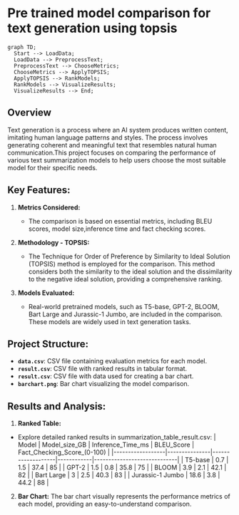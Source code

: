 # Pre trained model comparison for text generation using topsis
```mermaid
graph TD;
  Start --> LoadData;
  LoadData --> PreprocessText;
  PreprocessText --> ChooseMetrics;
  ChooseMetrics --> ApplyTOPSIS;
  ApplyTOPSIS --> RankModels;
  RankModels --> VisualizeResults;
  VisualizeResults --> End;
```

## Overview
Text generation is a process where an AI system produces written content, imitating human language patterns and styles. The process involves generating coherent and meaningful text that resembles natural human communication.This project focuses on comparing the performance of various text summarization models to help users choose the most suitable model for their specific needs.

## Key Features:

1. **Metrics Considered:**
   - The comparison is based on essential metrics, including BLEU scores, model size,inference time and fact checking scores.
     
2. **Methodology - TOPSIS:**
   - The Technique for Order of Preference by Similarity to Ideal Solution (TOPSIS) method is employed for the comparison. This method considers both the similarity to the ideal solution and the dissimilarity to the negative ideal solution, providing a comprehensive ranking.

3. **Models Evaluated:**
   - Real-world pretrained models, such as T5-base, GPT-2, BLOOM, Bart Large and Jurassic-1 Jumbo, are included in the comparison. These models are widely used in text generation tasks.
  
## Project Structure:

- **`data.csv`**: CSV file containing evaluation metrics for each model.
- **`result.csv`**: CSV file with ranked results in tabular format.
- **`result.csv`**: CSV file with data used for creating a bar chart.
- **`barchart.png`**: Bar chart visualizing the model comparison.

## Results and Analysis:
1. **Ranked Table:**
- Explore detailed ranked results in summarization_table_result.csv:
| Model            | Model_size_GB | Inference_Time_ms | BLEU_Score | Fact_Checking_Score_(0-100) |
|------------------|---------------|-------------------|------------|-----------------------------|
| T5-base          | 0.7           | 1.5               | 37.4       | 85                          |
| GPT-2            | 1.5           | 0.8               | 35.8       | 75                          |
| BLOOM            | 3.9           | 2.1               | 42.1       | 82                          |
| Bart Large       | 3             | 2.5               | 40.3       | 83                          |
| Jurassic-1 Jumbo | 18.6          | 3.8               | 44.2       | 88                          |

2. **Bar Chart:**
The bar chart visually represents the performance metrics of each model, providing an easy-to-understand comparison.

